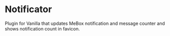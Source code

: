 Notificator
===========

Plugin for Vanilla that updates MeBox notification and message counter and shows notification count in favicon.
